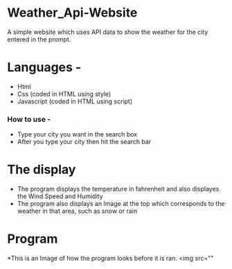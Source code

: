 # Weather_Api-Website
A simple website which uses API data to show the weather for the city entered in the prompt.


# Languages - 
* Html
* Css (coded in HTML using style)
* Javascript (coded in HTML using script)

### How to use - 

* Type your city you want in the search box
* After you type your city then hit the search bar

# The display
* The program displays the temperature in fahrenheit and also displayes the Wind Speed and Humidity
* The program also displays an Image at the top which corresponds to the weather in that area, such as snow or rain


# Program
*This is an Image of how the program looks before it is ran.
<img src=""
